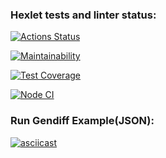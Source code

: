 ### Hexlet tests and linter status:
[![Actions Status](https://github.com/BuianovschiAlex/frontend-project-46/workflows/hexlet-check/badge.svg)](https://github.com/BuianovschiAlex/frontend-project-46/actions)

[![Maintainability](https://api.codeclimate.com/v1/badges/84572fac80b17a216d52/maintainability)](https://codeclimate.com/github/BuianovschiAlex/frontend-project-46/maintainability)

[![Test Coverage](https://api.codeclimate.com/v1/badges/84572fac80b17a216d52/test_coverage)](https://codeclimate.com/github/BuianovschiAlex/frontend-project-46/test_coverage)

[![Node CI](https://github.com/BuianovschiAlex/frontend-project-46/actions/workflows/nodejs/badge.svg)](https://github.com/BuianovschiAlex/frontend-project-46/actions)

### Run Gendiff Example(JSON):
[![asciicast](https://asciinema.org/a/551395.svg)](https://asciinema.org/a/551395)